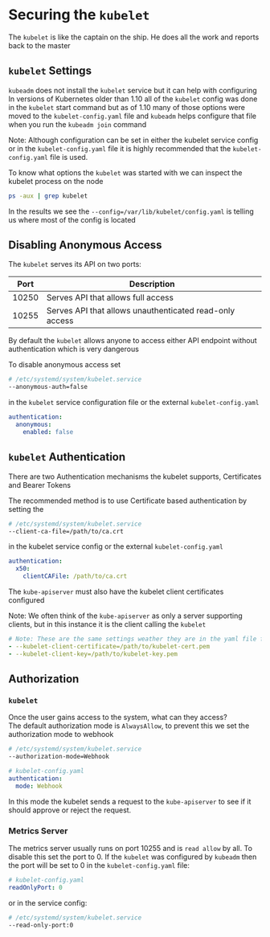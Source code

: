 # Securing the `kubelet`

The `kubelet` is like the captain on the ship.  He does all the work and reports back to the master

## `kubelet` Settings

`kubeadm` does not install the `kubelet` service but it can help with configuring    
In versions of Kubernetes older than 1.10 all of the `kubelet` config was done in the `kubelet` start command but as of 1.10 many of those options were moved to the `kubelet-config.yaml` file and `kubeadm` helps configure that file when you run the `kubeadm join` command

Note: Although configuration can be set in either the kubelet service config or in the `kubelet-config.yaml` file it is highly recommended that the `kubelet-config.yaml` file is used.

To know what options the `kubelet` was started with we can inspect the kubelet process on the node
```sh  
ps -aux | grep kubelet
```
In the results we see the `--config=/var/lib/kubelet/config.yaml` is telling us where most of the config is located  

## Disabling Anonymous Access
The `kubelet` serves its API on two ports:  

| Port    | Description |
| ------- | ----------- |
| 10250   | Serves API that allows full access |
| 10255   | Serves API that allows unauthenticated read-only access |

By default the `kubelet` allows anyone to access either API endpoint without authentication which is very dangerous  

To disable anonymous access set  
```sh
# /etc/systemd/system/kubelet.service
--anonymous-auth=false
```  
in the `kubelet` service configuration file or the external `kubelet-config.yaml`  
```yaml
authentication:
  anonymous:
    enabled: false
```

## `kubelet` Authentication

There are two Authentication mechanisms the kubelet supports, Certificates and Bearer Tokens  

The recommended method is to use Certificate based authentication by setting the
```sh
# /etc/systemd/system/kubelet.service
--client-ca-file=/path/to/ca.crt
```
 in the kubelet service config or the external `kubelet-config.yaml`
```yaml
authentication:
  x50:
    clientCAFile: /path/to/ca.crt
```

The `kube-apiserver` must also have the kubelet client certificates configured  

Note: We often think of the `kube-apiserver` as only a server supporting clients, but in this instance it is the client calling the `kubelet`  
```yaml
# Note: These are the same settings weather they are in the yaml file for a kubeadm based build or in the service config file at /etc/systemd/system/kube-apiserver.service for a service based build
- --kubelet-client-certificate=/path/to/kubelet-cert.pem
- --kubelet-client-key=/path/to/kubelet-key.pem
```

## Authorization

### `kubelet`

Once the user gains access to the system, what can they access?  
The default authorization mode is `AlwaysAllow`, to prevent this we set the authorization mode to webhook  
```sh
# /etc/systemd/system/kubelet.service
--authorization-mode=Webhook
```
```yaml
# kubelet-config.yaml
authentication:
  mode: Webhook
```
In this mode the kubelet sends a request to the `kube-apiserver` to see if it should approve or reject the request.

### Metrics Server

The metrics server usually runs on port 10255 and is `read allow` by all.  To disable this set the port to 0.  If the `kubelet` was configured by `kubeadm` then the port will be set to 0 in the `kubelet-config.yaml` file:  
```yaml
# kubelet-config.yaml
readOnlyPort: 0
```
or in the service config:  
```sh
# /etc/systemd/system/kubelet.service
--read-only-port:0
```